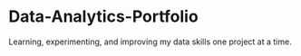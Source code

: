# Data-Analytics-Portfolio
Learning, experimenting, and improving my data skills one project at a time.
